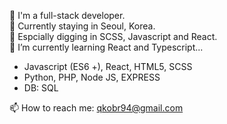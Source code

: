 
🙋‍ I'm a full-stack developer.  
📍 Currently staying in Seoul, Korea.  
💛 Espcially digging in SCSS, Javascript and React.  
🌱 I’m currently learning React and Typescript...      


 
* Javascript (ES6 +), React, HTML5, SCSS  
* Python, PHP, Node JS, EXPRESS  
* DB: SQL


📫 How to reach me: qkobr94@gmail.com

<!--
**SumiSeo/SumiSeo** is a ✨ _special_ ✨ repository because its `README.md` (this file) appears on your GitHub profile.

Here are some ideas to get you started:

- 🔭 I’m currently working on ...
- 🌱 I’m currently learning ...
- 👯 I’m looking to collaborate on ...
- 🤔 I’m looking for help with ...
- 💬 Ask me about ...
- 📫 How to reach me: ...
- 😄 Pronouns: ...
- ⚡ Fun fact: ...
-->
